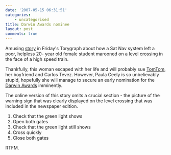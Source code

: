 ```yaml
---
date: '2007-05-15 06:31:51'
categories:
    - uncategorised
title: Darwin Awards nominee
layout: post
comments: true
---
```


Amusing
[story](http://www.telegraph.co.uk/news/main.jhtml?xml=/news/2007/05/11/nsatnav11.xml)
in Friday's Torygraph about how a Sat Nav system left a poor, helpless
20- year old female student marooned on a level crossing in the face of
a high speed train.

Thankfully, this woman escaped with her life and will probably sue
[TomTom](http://www.tomtom.com/), her boyfriend and Carlos Tevez.
However, Paula Ceely is so unbelievably stupid, hopefully she will
manage to secure an early nomination for the [Darwin
Awards](http://en.wikipedia.org/wiki/Darwin_Awards) imminently.

The online version of this story omits a crucial section - the picture
of the warning sign that was clearly displayed on the level crossing
that was included in the newspaper edition.

1.  Check that the green light shows
2.  Open both gates
3.  Check that the green light still shows
4.  Cross quickly
5.  Close both gates

RTFM.
